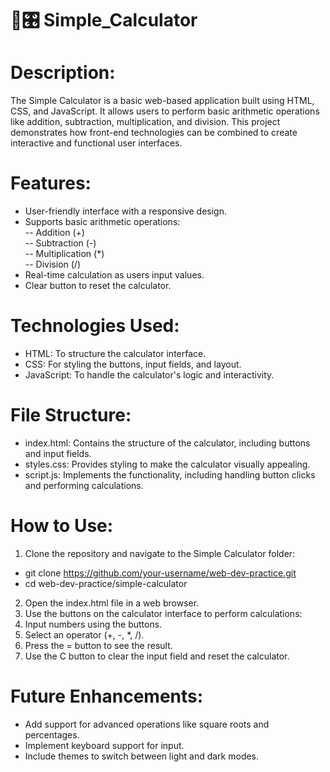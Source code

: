 # 🧮🎛 Simple_Calculator 

# Description:
The Simple Calculator is a basic web-based application built using HTML, CSS, and JavaScript. It allows users to perform basic arithmetic operations like addition, subtraction, multiplication, and division. This project demonstrates how front-end technologies can be combined to create interactive and functional user interfaces.

# Features:
- User-friendly interface with a responsive design.
- Supports basic arithmetic operations: <br>
-- Addition (+) <br>
-- Subtraction (-) <br>
-- Multiplication (*) <br>
-- Division (/) <br>
- Real-time calculation as users input values.
- Clear button to reset the calculator.

# Technologies Used:
- HTML: To structure the calculator interface.
- CSS: For styling the buttons, input fields, and layout.
- JavaScript: To handle the calculator's logic and interactivity.

# File Structure:
- index.html: Contains the structure of the calculator, including buttons and input fields.
- styles.css: Provides styling to make the calculator visually appealing.
- script.js: Implements the functionality, including handling button clicks and performing calculations.

# How to Use:
1. Clone the repository and navigate to the Simple Calculator folder:
- git clone https://github.com/your-username/web-dev-practice.git
- cd web-dev-practice/simple-calculator
2. Open the index.html file in a web browser.
3. Use the buttons on the calculator interface to perform calculations:
4. Input numbers using the buttons.
5. Select an operator (+, -, *, /).
6. Press the = button to see the result.
7. Use the C button to clear the input field and reset the calculator.


# Future Enhancements:
- Add support for advanced operations like square roots and percentages.
- Implement keyboard support for input.
- Include themes to switch between light and dark modes.
